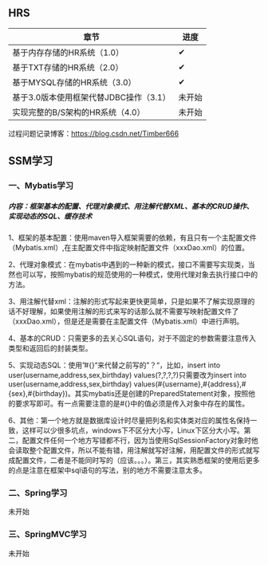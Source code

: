 ## HRS

| 章节                                   | 进度   |
| -------------------------------------- | ------ |
| 基于内存存储的HR系统（1.0）            | ✔︎      |
| 基于TXT存储的HR系统（2.0）             | ✔︎      |
| 基于MYSQL存储的HR系统（3.0）           | ✔︎      |
| 基于3.0版本使用框架代替JDBC操作（3.1） | 未开始 |
| 实现完整的B/S架构的HR系统（4.0）       | 未开始 |

过程问题记录博客：https://blog.csdn.net/Timber666

## SSM学习

### 一、Mybatis学习

##### 内容：框架基本的配置、代理对象模式、用注解代替XML、基本的CRUD操作、实现动态的SQL、缓存技术

1、框架的基本配置：使用maven导入框架需要的依赖，有且只有一个主配置文件（Mybatis.xml）,在主配置文件中指定映射配置文件（xxxDao.xml）的位置。

2、代理对象模式：在mybatis中遇到的一种新的模式，接口不需要写实现类，当然也可以写，按照mybatis的规范使用的一种模式，使用代理对象去执行接口中的方法。

3、用注解代替xml：注解的形式写起来更快更简单，只是如果不了解实现原理的话不好理解，如果使用注解的形式来写的话那么就不需要写映射配置文件了（xxxDao.xml），但是还是需要在主配置文件（Mybatis.xml）中进行声明。

4、基本的CRUD：只需更多的去关心SQL语句，对于不固定的参数需要注意传入类型和返回后的封装类型。

5、实现动态SQL：使用”#{}“来代替之前写的”？“，比如，insert into user(username,address,sex,birthday) values(?,?,?,?)只需要改为insert into user(username,address,sex,birthday) values(#{username},#{address},#{sex},#{birthday})。其实mybatis还是创建的PreparedStatement对象，按照他的要求写即可。有一点需要注意的是#{}中的值必须是传入对象中存在的属性。

6、其他：第一个地方就是数据库设计时尽量把列名和实体类对应的属性名保持一致，这样可以少很多坑点，windows下不区分大小写，Linux下区分大小写。第二，配置文件任何一个地方写错都不行，因为当使用SqlSessionFactory对象时他会读取整个配置文件，所以不能有错，用注解就写好注解，用配置文件的形式就写成配置文件，二者是不能同时写的（应该。。。）。第三，其实熟悉框架的使用后更多的点是注意在框架中sql语句的写法，别的地方不需要注意太多。

### 二、Spring学习

未开始

### 三、SpringMVC学习

未开始